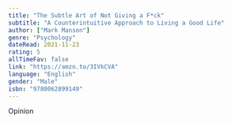 ```yaml
---
title: "The Subtle Art of Not Giving a F*ck"
subtitle: "A Counterintuitive Approach to Living a Good Life"
author: ["Mark Manson"]
genre: "Psychology"
dateRead: 2021-11-23
rating: 5
allTimeFav: false
link: "https://amzn.to/3IVkCVA"
language: "English"
gender: "Male"
isbn: "9780062899149"
---
```


Opinion
